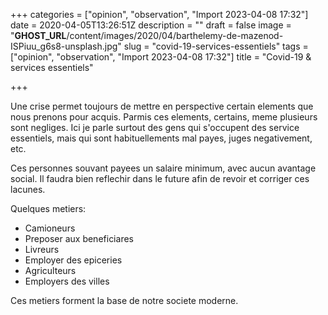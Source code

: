+++
categories = ["opinion", "observation", "Import 2023-04-08 17:32"]
date = 2020-04-05T13:26:51Z
description = ""
draft = false
image = "__GHOST_URL__/content/images/2020/04/barthelemy-de-mazenod-ISPiuu_g6s8-unsplash.jpg"
slug = "covid-19-services-essentiels"
tags = ["opinion", "observation", "Import 2023-04-08 17:32"]
title = "Covid-19 & services essentiels"

+++


Une crise permet toujours de mettre en perspective certain elements que nous prenons pour acquis. Parmis ces elements, certains, meme plusieurs sont negliges. Ici je parle surtout des gens qui s'occupent des service essentiels, mais qui sont habituellements mal payes, juges negativement, etc.

Ces personnes souvant payees un salaire minimum, avec aucun avantage social. Il faudra bien reflechir dans le future afin de revoir et corriger ces lacunes.

Quelques metiers:

* Camioneurs
* Preposer aux beneficiares
* Livreurs
* Employer des epiceries
* Agriculteurs
* Employers des villes

Ces metiers forment la base de notre societe moderne.

